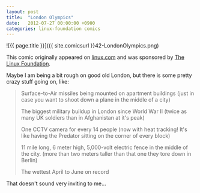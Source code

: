 ```yaml
---
layout: post
title:  "London Olympics"
date:   2012-07-27 00:00:00 +0900
categories: linux-foundation comics
---
```


![{{ page.title }}]({{ site.comicsurl }}42-LondonOlympics.png)

This comic originally appeared on [linux.com](https://www.linux.com) and was sponsored by [The Linux Foundation](https://www.linuxfoundation.org/).


Maybe I am being a bit rough on good old London, but there is some pretty crazy stuff going on, like:

>Surface-to-Air missiles being mounted on apartment buildings (just in case you want to shoot down a plane in the middle of a city)
>
>The biggest military buildup in London since World War II (twice as many UK soldiers than in Afghanistan at it's peak)
>
>One CCTV camera for every 14 people (now with heat tracking! It's like having the Predator sitting on the corner of every block)
>
>11 mile long, 6 meter high, 5,000-volt electric fence in the middle of the city. (more than two meters taller than that one they tore down in Berlin)
>
>The wettest April to June on record

That doesn't sound very inviting to me...
